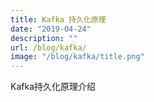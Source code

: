```yaml
---
title: Kafka 持久化原理
date: "2019-04-24"
description: ""
url: /blog/kafka/
image: "/blog/kafka/title.png"
---
```

Kafka持久化原理介绍
<!--more-->